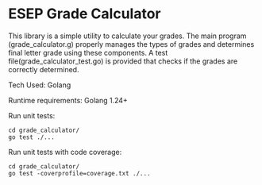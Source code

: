 # ESEP Grade Calculator

This library is a simple utility to calculate your grades. The main program (grade_calculator.g) properly manages the types of grades and determines final letter grade using these components. A test file(grade_calculator_test.go) is provided that checks if the grades are correctly determined.

Tech Used: Golang

Runtime requirements:
Golang 1.24+

Run unit tests:
```
cd grade_calculator/
go test ./...
```

Run unit tests with code coverage:
```
cd grade_calculator/
go test -coverprofile=coverage.txt ./...
```